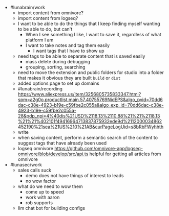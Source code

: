 - #lunabrain/work
	- import content from omnivore?
	- import content from logseq?
	- I want to be able to do the things that I keep finding myself wanting to be able to do, but can't
		- When I see something I like, I want to save it, regardless of what platform I am
		- I want to take notes and tag them easily
			- I want tags that I have to show up
	- need tags to be able to separate content that is saved easily
		- mass delete during debugging
		- grouping, sorting, searching
	- need to move the extension and public folders for studio into a folder that makes it obvious they are built `build` or `dist`
	- added options page to set up domains
	- #lunabrain/recording https://www.aliexpress.us/item/3256805735833347.html?spm=a2g0o.productlist.main.57.40755769NidEPS&algo_pvid=70dd6dac-c38e-4923-b19e-c59fbe2c055a&algo_exp_id=70dd6dac-c38e-4923-b19e-c59fbe2c055a-28&pdp_npi=4%40dis%21USD%2118.13%2110.88%21%21%2118.13%21%21%402101f49416964713837875932ede9d%2112000034862452190%21sea%21US%210%21AB&curPageLogUid=s8bRbFWyhhth
	- write
	- when saving content, perform a semantic search of the content to suggest tags that have already been used
	- logseq omnivore https://github.com/omnivore-app/logseq-omnivore/blob/develop/src/api.ts helpful for getting all articles from omnivore
- #lunasec/work
	- sales calls suck
		- demo does not have things of interest to leads
		- no wow factor
	- what do we need to wow them
		- come up to speed
		- work with aaron
		- rob supports
	- llm chat bot for building configs